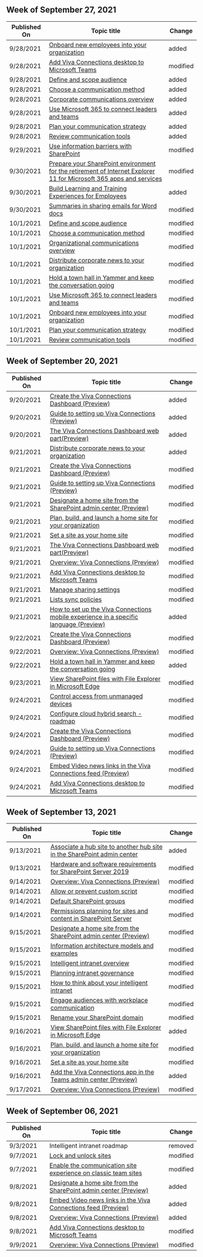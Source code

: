 <!-- This file is generated automatically each week. Changes made to this file will be overwritten.-->



## Week of September 27, 2021


| Published On |Topic title | Change |
|------|------------|--------|
| 9/28/2021 | [Onboard new employees into your organization](/SharePoint/onboard-employees) | added |
| 9/28/2021 | [Add Viva Connections desktop to Microsoft Teams](/SharePoint/viva-connections) | modified |
| 9/28/2021 | [Define and scope audience](/SharePoint/audience-profile) | added |
| 9/28/2021 | [Choose a communication method](/SharePoint/choose-communication-method) | added |
| 9/28/2021 | [Corporate communications overview](/SharePoint/corporate-communications-overview) | added |
| 9/28/2021 | [Use Microsoft 365 to connect leaders and teams](/SharePoint/leadership-connection) | added |
| 9/28/2021 | [Plan your communication strategy](/SharePoint/plan-communication-strategy) | added |
| 9/28/2021 | [Review communication tools](/SharePoint/review-communication-apps) | added |
| 9/29/2021 | [Use information barriers with SharePoint](/SharePoint/information-barriers) | modified |
| 9/30/2021 | [Prepare your SharePoint environment for the retirement of Internet Explorer 11 for Microsoft 365 apps and services](/SharePoint/prepare-ie11) | modified |
| 9/30/2021 | [Build Learning and Training Experiences for Employees](/SharePoint/build-learning-and-training-experiences-for-employees) | added |
| 9/30/2021 | [Summaries in sharing emails for Word docs](/SharePoint/word-email-summaries) | modified |
| 10/1/2021 | [Define and scope audience](/SharePoint/audience-profile) | modified |
| 10/1/2021 | [Choose a communication method](/SharePoint/choose-communication-method) | modified |
| 10/1/2021 | [Organizational communications overview](/SharePoint/corporate-communications-overview) | modified |
| 10/1/2021 | [Distribute corporate news to your organization](/SharePoint/distribute-corporate-news-to-your-organization) | modified |
| 10/1/2021 | [Hold a town hall in Yammer and keep the conversation going](/SharePoint/hold-town-hall-using-yammer) | modified |
| 10/1/2021 | [Use Microsoft 365 to connect leaders and teams](/SharePoint/leadership-connection) | modified |
| 10/1/2021 | [Onboard new employees into your organization](/SharePoint/onboard-employees) | modified |
| 10/1/2021 | [Plan your communication strategy](/SharePoint/plan-communication-strategy) | modified |
| 10/1/2021 | [Review communication tools](/SharePoint/review-communication-apps) | modified |


## Week of September 20, 2021


| Published On |Topic title | Change |
|------|------------|--------|
| 9/20/2021 | [Create the Viva Connections Dashboard (Preview)](/SharePoint/create-dashboard) | added |
| 9/20/2021 | [Guide to setting up Viva Connections (Preview)](/SharePoint/guide-to-setting-up-viva-connections) | added |
| 9/20/2021 | [The Viva Connections Dashboard web part(Preview)](/SharePoint/use-dashboard-web-part-on-home-site) | added |
| 9/21/2021 | [Distribute corporate news to your organization](/SharePoint/distribute-corporate-news-to-your-organization) | added |
| 9/21/2021 | [Create the Viva Connections Dashboard (Preview)](/SharePoint/create-dashboard) | modified |
| 9/21/2021 | [Guide to setting up Viva Connections (Preview)](/SharePoint/guide-to-setting-up-viva-connections) | modified |
| 9/21/2021 | [Designate a home site from the SharePoint admin center (Preview)](/SharePoint/home-site-admin-center) | modified |
| 9/21/2021 | [Plan, build, and launch a home site for your organization](/SharePoint/home-site-plan) | modified |
| 9/21/2021 | [Set a site as your home site](/SharePoint/home-site) | modified |
| 9/21/2021 | [The Viva Connections Dashboard web part(Preview)](/SharePoint/use-dashboard-web-part-on-home-site) | modified |
| 9/21/2021 | [Overview: Viva Connections (Preview)](/SharePoint/viva-connections-overview) | modified |
| 9/21/2021 | [Add Viva Connections desktop to Microsoft Teams](/SharePoint/viva-connections) | modified |
| 9/21/2021 | [Manage sharing settings](/SharePoint/turn-external-sharing-on-or-off) | modified |
| 9/21/2021 | [Lists sync policies](/SharePoint/lists-sync-policies) | modified |
| 9/21/2021 | [How to set up the Viva Connections mobile experience in a specific language (Preview)](/SharePoint/viva-connections-language) | added |
| 9/22/2021 | [Create the Viva Connections Dashboard (Preview)](/SharePoint/create-dashboard) | modified |
| 9/22/2021 | [Overview: Viva Connections (Preview)](/SharePoint/viva-connections-overview) | modified |
| 9/22/2021 | [Hold a town hall in Yammer and keep the conversation going](/SharePoint/hold-town-hall-using-yammer) | added |
| 9/23/2021 | [View SharePoint files with File Explorer in Microsoft Edge](/SharePoint/sharepoint-view-in-edge) | modified |
| 9/24/2021 | [Control access from unmanaged devices](/SharePoint/control-access-from-unmanaged-devices) | modified |
| 9/24/2021 | [Configure cloud hybrid search - roadmap](/SharePoint/hybrid/configure-cloud-hybrid-searchroadmap) | modified |
| 9/24/2021 | [Create the Viva Connections Dashboard (Preview)](/SharePoint/create-dashboard) | modified |
| 9/24/2021 | [Guide to setting up Viva Connections (Preview)](/SharePoint/guide-to-setting-up-viva-connections) | modified |
| 9/24/2021 | [Embed Video news links in the Viva Connections feed (Preview)](/SharePoint/video-news-links) | modified |
| 9/24/2021 | [Add Viva Connections desktop to Microsoft Teams](/SharePoint/viva-connections) | modified |


## Week of September 13, 2021


| Published On |Topic title | Change |
|------|------------|--------|
| 9/13/2021 | [Associate a hub site to another hub site in the SharePoint admin center](/SharePoint/hub-to-hub-association) | added |
| 9/13/2021 | [Hardware and software requirements for SharePoint Server 2019](/SharePoint/install/hardware-and-software-requirements-2019) | modified |
| 9/14/2021 | [Overview: Viva Connections (Preview)](/SharePoint/viva-connections-overview) | modified |
| 9/14/2021 | [Allow or prevent custom script](/SharePoint/allow-or-prevent-custom-script) | modified |
| 9/14/2021 | [Default SharePoint groups](/SharePoint/default-sharepoint-groups) | modified |
| 9/14/2021 | [Permissions planning for sites and content in SharePoint Server](/SharePoint/sites/permissions-planning-for-sites-and-content) | modified |
| 9/15/2021 | [Designate a home site from the SharePoint admin center (Preview)](/SharePoint/home-site-admin-center) | modified |
| 9/15/2021 | [Information architecture models and examples](/SharePoint/information-architecture-models-examples) | modified |
| 9/15/2021 | [Intelligent intranet overview](/SharePoint/intelligent-internet-overview) | modified |
| 9/15/2021 | [Planning intranet governance](/SharePoint/intranet-governance) | modified |
| 9/15/2021 | [How to think about your intelligent intranet](/SharePoint/trad-vs-modern-intranet) | modified |
| 9/15/2021 | [Engage audiences with workplace communication](/SharePoint/workplace-communications) | modified |
| 9/15/2021 | [Rename your SharePoint domain](/SharePoint/tenant-rename) | modified |
| 9/16/2021 | [View SharePoint files with File Explorer in Microsoft Edge](/SharePoint/sharepoint-view-in-edge) | added |
| 9/16/2021 | [Plan, build, and launch a home site for your organization](/SharePoint/home-site-plan) | modified |
| 9/16/2021 | [Set a site as your home site](/SharePoint/home-site) | modified |
| 9/16/2021 | [Add the Viva Connections app in the Teams admin center (Preview)](/SharePoint/add-viva-connections-app) | added |
| 9/17/2021 | [Overview: Viva Connections (Preview)](/SharePoint/viva-connections-overview) | modified |


## Week of September 06, 2021


| Published On |Topic title | Change |
|------|------------|--------|
| 9/3/2021 | Intelligent intranet roadmap | removed |
| 9/7/2021 | [Lock and unlock sites](/SharePoint/manage-lock-status) | modified |
| 9/7/2021 | [Enable the communication site experience on classic team sites](/SharePoint/modernize-classic-team-site) | modified |
| 9/8/2021 | [Designate a home site from the SharePoint admin center (Preview)](/SharePoint/home-site-admin-center) | added |
| 9/8/2021 | [Embed Video news links in the Viva Connections feed (Preview)](/SharePoint/video-news-links) | added |
| 9/8/2021 | [Overview: Viva Connections (Preview)](/SharePoint/viva-connections-overview) | added |
| 9/8/2021 | [Add Viva Connections desktop to Microsoft Teams](/SharePoint/viva-connections) | modified |
| 9/9/2021 | [Overview: Viva Connections (Preview)](/SharePoint/viva-connections-overview) | modified |
